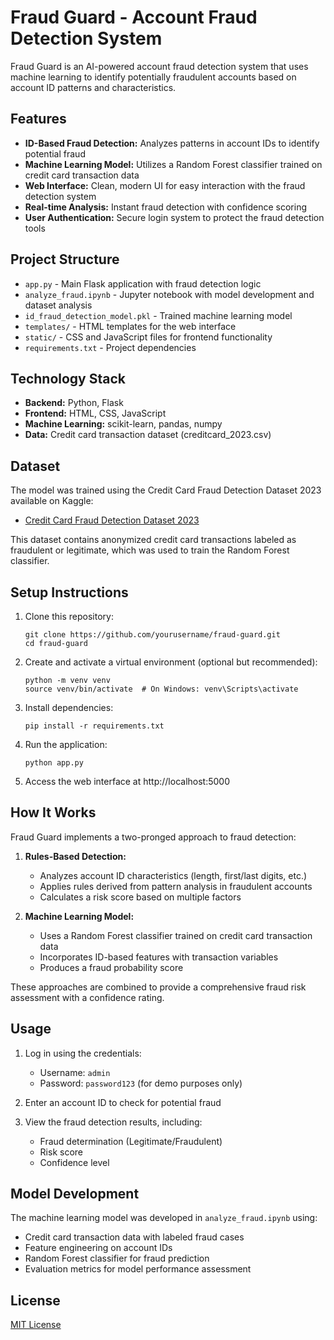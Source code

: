# Fraud Guard - Account Fraud Detection System

Fraud Guard is an AI-powered account fraud detection system that uses machine learning to identify potentially fraudulent accounts based on account ID patterns and characteristics.

## Features

- **ID-Based Fraud Detection:** Analyzes patterns in account IDs to identify potential fraud
- **Machine Learning Model:** Utilizes a Random Forest classifier trained on credit card transaction data
- **Web Interface:** Clean, modern UI for easy interaction with the fraud detection system
- **Real-time Analysis:** Instant fraud detection with confidence scoring
- **User Authentication:** Secure login system to protect the fraud detection tools

## Project Structure

- `app.py` - Main Flask application with fraud detection logic
- `analyze_fraud.ipynb` - Jupyter notebook with model development and dataset analysis
- `id_fraud_detection_model.pkl` - Trained machine learning model
- `templates/` - HTML templates for the web interface
- `static/` - CSS and JavaScript files for frontend functionality
- `requirements.txt` - Project dependencies

## Technology Stack

- **Backend:** Python, Flask
- **Frontend:** HTML, CSS, JavaScript
- **Machine Learning:** scikit-learn, pandas, numpy
- **Data:** Credit card transaction dataset (creditcard_2023.csv)

## Dataset

The model was trained using the Credit Card Fraud Detection Dataset 2023 available on Kaggle:
- [Credit Card Fraud Detection Dataset 2023](https://www.kaggle.com/datasets/nelgiriyewithana/credit-card-fraud-detection-dataset-2023)

This dataset contains anonymized credit card transactions labeled as fraudulent or legitimate, which was used to train the Random Forest classifier.

## Setup Instructions

1. Clone this repository:
   ```
   git clone https://github.com/yourusername/fraud-guard.git
   cd fraud-guard
   ```

2. Create and activate a virtual environment (optional but recommended):
   ```
   python -m venv venv
   source venv/bin/activate  # On Windows: venv\Scripts\activate
   ```

3. Install dependencies:
   ```
   pip install -r requirements.txt
   ```

4. Run the application:
   ```
   python app.py
   ```

5. Access the web interface at http://localhost:5000

## How It Works

Fraud Guard implements a two-pronged approach to fraud detection:

1. **Rules-Based Detection:**
   - Analyzes account ID characteristics (length, first/last digits, etc.)
   - Applies rules derived from pattern analysis in fraudulent accounts
   - Calculates a risk score based on multiple factors

2. **Machine Learning Model:**
   - Uses a Random Forest classifier trained on credit card transaction data
   - Incorporates ID-based features with transaction variables
   - Produces a fraud probability score

These approaches are combined to provide a comprehensive fraud risk assessment with a confidence rating.

## Usage

1. Log in using the credentials:
   - Username: `admin`
   - Password: `password123` (for demo purposes only)

2. Enter an account ID to check for potential fraud

3. View the fraud detection results, including:
   - Fraud determination (Legitimate/Fraudulent)
   - Risk score
   - Confidence level

## Model Development

The machine learning model was developed in `analyze_fraud.ipynb` using:
- Credit card transaction data with labeled fraud cases
- Feature engineering on account IDs
- Random Forest classifier for fraud prediction
- Evaluation metrics for model performance assessment

## License

[MIT License](LICENSE)
